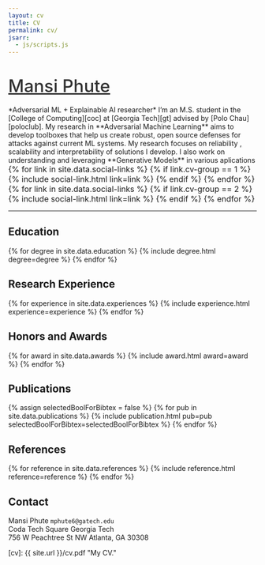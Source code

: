 ```yaml
---
layout: cv
title: CV
permalink: cv/
jsarr:
  - js/scripts.js
---
```


<!-- <div>
<a href="https://mphute.github.io">
<img class="title-logo" src="/images/MP.svg">
</a>
</div> -->

<h1><a style="color: #313131; font-weight: 500; font-size: 1.25em" href="https://mphute.github.io">Mansi Phute</a></h1>

<span class="cv-subtitle">
*<span class="cv-ai">Adversarial ML</span> + <span class="cv-soc">Explainable AI</span> researcher*
</span>

<span class="cv-max-width">
I’m an M.S. student in the [College of Computing][coc] at [Georgia Tech][gt] advised by [Polo Chau][poloclub]. 
</span>

<span class="cv-max-width">
My research in **Adversarial Machine Learning** aims to develop toolboxes that help us create robust, open source defenses for attacks against current ML systems. My research focuses on reliability , scalability and interpretability of solutions I develop. I also work on understanding and leveraging **Generative Models** in various aplications
</span>

<div class="cv-image-links-wrapper" style="font-size: 16px; padding-bottom: 0;">
	<div class="cv-image-links">
		{% for link in site.data.social-links %}
			{% if link.cv-group == 1 %}
				{% include social-link.html link=link %}
			{% endif %}
		{% endfor %}
	</div>
	<div class="cv-image-links">
		{% for link in site.data.social-links %}
			{% if link.cv-group == 2 %}
				{% include social-link.html link=link %}
			{% endif %}
		{% endfor %}
	</div>
</div>

---

## Education

{% for degree in site.data.education %}
{% include degree.html degree=degree %}
{% endfor %}

## Research Experience

{% for experience in site.data.experiences %}
{% include experience.html experience=experience %}
{% endfor %}

## Honors and Awards

{% for award in site.data.awards %}
{% include award.html award=award %}
{% endfor %}

## Publications

<!-- ### Selected: Latest & Greatest

{% assign selectedBoolForBibtex = true %}
{% for pub in site.data.publications %}
{% if pub.selected %}
{% include publication.html pub=pub selectedBoolForBibtex=selectedBoolForBibtex %}
{% endif %}
{% endfor %} -->

<!-- ### All Publications -->

{% assign selectedBoolForBibtex = false %}
{% for pub in site.data.publications %}
{% include publication.html pub=pub selectedBoolForBibtex=selectedBoolForBibtex %}
{% endfor %}

<!-- ## Press

{% for press in site.data.press %}
{% include press.html press=press %}
{% endfor %} -->

<!-- ## Talks

{% assign talktitles = site.data.talks | group_by:"title" %}
{% for title in talktitles %}
{% include talk.html talk=title %}
{% endfor %} -->

<!--

## Teaching

{% for teach in site.data.teaching %}
{% include teaching.html teach=teach %}
{% endfor %} -->

<!-- ## Mentoring

{% for mentee in site.data.mentoring %}
{% include mentee.html mentee=mentee %}
{% endfor %} -->

<!--
## Grants and Funding

{% for fund in site.data.funding %}
{% include fund.html fund=fund %}
{% endfor %} -->
<!--
## Technology Skills

{% for skill in site.data.skills %}
{% include skill.html skill=skill %}
{% endfor %} -->

<!--
## Service

<p style="margin-bottom: 0rem"><strong>Organizer</strong></p>
{% for venue in site.data.organizer %}
{% include venue.html venue=venue %}
{% endfor %}

<p style="margin-top: 0.7rem; margin-bottom: 0rem"><strong>Program Commitee</strong></p>
{% for venue in site.data.pc %}
{% include venue.html venue=venue %}
{% endfor %}

<p style="margin-top: 0.7rem; margin-bottom: 0rem"><strong>Reviewer</strong></p>
{% for venue in site.data.reviewer %}
{% include venue.html venue=venue %}
{% endfor %}

<p style="margin-top: 0.7rem; margin-bottom: 0rem"><strong>Member</strong></p>
{% for member in site.data.memberships %}
{% include member.html member=member %}
{% endfor %} -->

## References

{% for reference in site.data.references %}
{% include reference.html reference=reference %}
{% endfor %}

## Contact

Mansi Phute
`mphute6@gatech.edu`  
Coda Tech Square
Georgia Tech  
756 W Peachtree St NW
Atlanta, GA 30308

[cv]: {{ site.url }}/cv.pdf "My CV."

[poloclub]: http://poloclub.gatech.edu "Polo Club of Data Science"
[gt]: http://gatech.edu "Georgia Tech"
[cse]: http://cse.gatech.edu "GT Computational Science and Engineering"
[coc]: http://www.cc.gatech.edu "GT College of Computing"
[polo]: http://www.cc.gatech.edu/~dchau/ "Polo Chau"
[twitter]: https:/www.twitter.com/mansiphute "@mansiphute"
[github]: https:/www.github.com/mphute "github.com/mphute"
